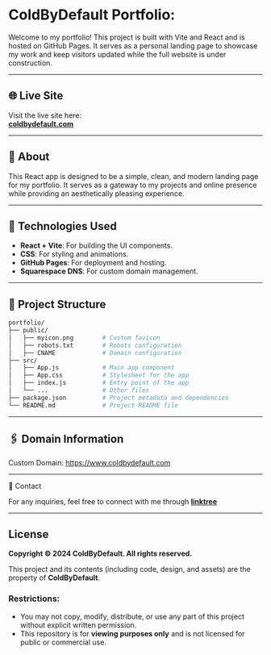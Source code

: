 # ColdByDefault Portfolio:

Welcome to my portfolio! This project is built with Vite and React and is hosted on GitHub Pages. It serves as a personal landing page to showcase my work and keep visitors updated while the full website is under construction.

---
## 🌐 Live Site

Visit the live site here:  
**[coldbydefault.com](https://www.coldbydefault.com)**

---

## 📖 About

This React app is designed to be a simple, clean, and modern landing page for my portfolio. It serves as a gateway to my projects and online presence while providing an aesthetically pleasing experience.

---

## 🚀 Technologies Used

- **React + Vite**: For building the UI components.
- **CSS**: For styling and animations.
- **GitHub Pages**: For deployment and hosting.
- **Squarespace DNS**: For custom domain management.

---

## 📂 Project Structure
```bash
portfolio/
├── public/
│   ├── myicon.png        # Custom favicon
│   ├── robots.txt        # Robots configuration
│   ├── CNAME             # Domain configuration
├── src/
│   ├── App.js            # Main app component
│   ├── App.css           # Stylesheet for the app
│   ├── index.js          # Entry point of the app
│   └── ...               # Other files
├── package.json          # Project metadata and dependencies
└── README.md             # Project README file
```

---

## 🖇️ Domain Information

Custom Domain:
https://www.coldbydefault.com

---

📧 Contact

For any inquiries, feel free to connect with me through **[linktree](https://linktr.ee/ColdByDefault)**

---

## License

**Copyright © 2024 ColdByDefault. All rights reserved.**

This project and its contents (including code, design, and assets) are the property of **ColdByDefault**. 

### Restrictions:
- You may not copy, modify, distribute, or use any part of this project without explicit written permission.
- This repository is for **viewing purposes only** and is not licensed for public or commercial use.

